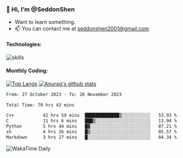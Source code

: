 ### 👋 Hi, I’m @SeddonShen
- Want to learn something.
- 📫 You can contact me at seddonshen2001@gmail.com

#### Technologies:

![skills](https://skillicons.dev/icons?i=scala,js,html,css,bootstrap,jquery,c,cpp,cloudflare,django,docker,flask,git,github,githubactions,linux,latex,mysql,nodejs,ps,php,pr,py,raspberrypi,redis,unreal,v,vscode,vue,bash)

#### Monthly Coding:
[![Top Langs](https://github-readme-stats.vercel.app/api/top-langs?username=seddonshen&show_icons=true&locale=en&layout=compact&hide=html&langs_count=8)](https://github.com/SeddonShen/)
[![Anurag's github stats](https://github-readme-stats.vercel.app/api?username=SeddonShen&count_private=true&show_icons=true)](https://github.com/anuraghazra/github-readme-stats)
<!--START_SECTION:waka-->

```txt
From: 27 October 2023 - To: 26 November 2023

Total Time: 79 hrs 43 mins

C++           42 hrs 59 mins  █████████████▒░░░░░░░░░░░   53.93 %
C             11 hrs 6 mins   ███▒░░░░░░░░░░░░░░░░░░░░░   13.94 %
Python        5 hrs 44 mins   █▓░░░░░░░░░░░░░░░░░░░░░░░   07.21 %
sh            4 hrs 26 mins   █▒░░░░░░░░░░░░░░░░░░░░░░░   05.57 %
Markdown      3 hrs 27 mins   █░░░░░░░░░░░░░░░░░░░░░░░░   04.34 %
```

<!--END_SECTION:waka-->

![WakaTime Daily](https://wakatime.com/share/@seddon2001/61a7e342-5f12-4fea-bf92-1fac161e97d6.svg)
<!---
SeddonShen/SeddonShen is a ✨ special ✨ repository because its `README.md` (this file) appears on your GitHub profile.
You can click the Preview link to take a look at your changes.
--->
